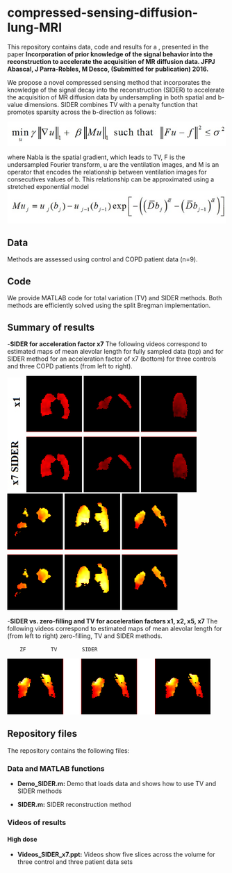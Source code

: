 # compressed-sensing-diffusion-lung-MRI

This repository contains data, code and results for a , presented in the paper **Incorporation of prior knowledge of the signal behavior into the reconstruction to accelerate the acquisition of MR diffusion data. JFPJ Abascal, J Parra-Robles, M Desco, (Submitted for publication) 2016.** 

We propose a novel compressed sensing method that incorporates the knowledge of the signal decay into the reconstruction (SIDER) to accelerate the acquisition of MR diffusion data by undersampling in both spatial and b-value dimensions. SIDER combines TV with a penalty function that promotes sparsity across the b-direction as follows:                              

![](https://github.com/HGGM-LIM/compressed-sensing-diffusion-lung-MRI/blob/master/SIDER_equation_1.jpg)

where Nabla is the spatial gradient, which leads to TV, F is the undersampled Fourier transform, u are the ventilation images, and M is an operator that encodes the relationship between ventilation images for consecutives values of b. This relationship can be approximated using a stretched exponential model 
![](https://github.com/HGGM-LIM/compressed-sensing-diffusion-lung-MRI/blob/master/SIDER_equation_2.jpg)

## Data 
Methods are assessed using control and COPD patient data (n=9). 

## Code
We provide MATLAB code for total variation (TV) and SIDER methods. Both methods are efficiently solved using the split Bregman implementation. 

## Summary of results ##

-**SIDER for acceleration factor x7** The following videos correspond to estimated maps of mean alevolar length for fully sampled data (top) and for SIDER method for an acceleration factor of x7 (bottom) for three controls and three COPD patients (from left to right).

![](https://github.com/HGGM-LIM/compressed-sensing-diffusion-lung-MRI/blob/master/Label.jpg)
![](https://github.com/HGGM-LIM/compressed-sensing-diffusion-lung-MRI/blob/master/Control_x1_x7_SIDER.gif)
![](https://github.com/HGGM-LIM/compressed-sensing-diffusion-lung-MRI/blob/master/Control_2_x1_x7SIDER.gif)
![](https://github.com/HGGM-LIM/compressed-sensing-diffusion-lung-MRI/blob/master/Control_3_x1_x7SIDER.gif)
![](https://github.com/HGGM-LIM/compressed-sensing-diffusion-lung-MRI/blob/master/PatientCOPD_x1_x7SIDER.gif)
![](https://github.com/HGGM-LIM/compressed-sensing-diffusion-lung-MRI/blob/master/PatientCOPD_2_x1_x7_SIDER.gif)
![](https://github.com/HGGM-LIM/compressed-sensing-diffusion-lung-MRI/blob/master/PatientCOPD_3_x1_x7_SIDER.gif)



-**SIDER vs. zero-filling and TV for acceleration factors x1, x2, x5, x7** The following videos correspond to estimated maps of mean alevolar length for (from left to right) zero-filling, TV and SIDER methods. 

        ZF        TV        SIDER
![](https://github.com/HGGM-LIM/compressed-sensing-diffusion-lung-MRI/blob/master/PatientCOPD_3_x1x2x5x7_ZF_TV_SIDER.gif)

##  Repository files ##

The repository contains the following files:

### Data and MATLAB functions ###

- **Demo_SIDER.m:** Demo that loads data and shows how to use TV and SIDER methods 

- **SIDER.m:** SIDER reconstruction method

### Videos of results ###

#### High dose ####
- **Videos_SIDER_x7.ppt:** Videos show five slices across the volume for three control and three patient data sets

